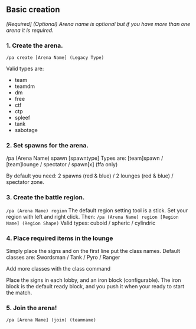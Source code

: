 
## Basic creation

_\[Required] (Optional) Arena name is optional but if you have more than one arena it is required._

### 1. Create the arena.

`/pa create [Arena Name] (Legacy Type)`

Valid types are: 
- team 
- teamdm 
- dm 
- free 
- ctf 
- ctp 
- spleef 
- tank
- sabotage

### 2. Set spawns for the arena.

/pa (Arena Name) spawn [spawntype]
Types are: [team]spawn / [team]lounge / spectator / spawn[x] (ffa only)

By default you need: 2 spawns (red & blue) / 2 lounges (red & blue) / spectator zone.

### 3. Create the battle region.

`/pa (Arena Name) region`
The default region setting tool is a stick. Set your region with left and right click. Then:
`/pa (Arena Name) region [Region Name] (Region Shape)`
Valid types: cuboid / spheric / cylindric

### 4. Place required items in the lounge

Simply place the signs and on the first line put the class names.
Default classes are: Swordsman / Tank / Pyro / Ranger

Add more classes with the class command

Place the signs in each lobby, and an iron block (configurable). The iron block is the default ready block, and you push it when your ready to start the match.

### 5. Join the arena!

`/pa [Arena Name] (join) (teamname)`
